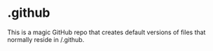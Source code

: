 # .github

This is a magic GitHub repo that creates default versions of files that normally reside in <project>/.github.
